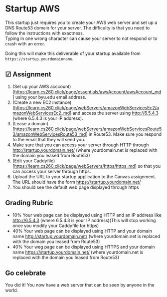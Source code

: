 # Startup AWS

This startup just requires you to create your AWS web server and set up a DNS Route53 domain for your server.
The difficulty is that you need to follow the instructions with exactness.  
Typing in one wrong character can cause your server to not respond or to crash with an error.

Doing this will make this deliverable of your startup available from `https://startup.yourdomainname`.

## ☑ Assignment

1. (Set up your AWS acccount)[https://learn.cs260.click/page/essentials/awsAccount/awsAccount_md] using your byu.edu email address. 
1. (Create a new EC2 instance)[https://learn.cs260.click/page/webServers/amazonWebServicesEc2/amazonWebServicesEc2_md] and access the server using http://6.5.4.3 (where 6.5.4.3 is your IP address).
1. (Lease a domain)[https://learn.cs260.click/page/webServers/amazonWebServicesRoute53/amazonWebServicesRoute53_md] in Route53.  Make sure you respond to the email that they will send you.
1. Make sure that you can access your server through HTTP through http://startup.yourdomain.net/ (where yourdomain.net is replaced with the domain you leased from Route53)
1. (Edit your Caddyfile)[https://learn.cs260.click/page/webServers/https/https_md] so that you can access your server through https.
1. Upload the URL to your startup application to the Canvas assignment.  The URL should have the form https://startup.yourdomain.net/
1. You should see the default web page displayed through https
[](https://raw.githubusercontent.com/webprogramming260/.github/main/profile/webServers/https/webServerBrowserSecure.png)

## Grading Rubric
  - 10% Your web page can be displayed using HTTP and an IP address like http://6.5.4.3 (where 6.5.4.3 is your IP address)(This will stop working once you modify your Caddyfile for https)
  - 40% Your web page can be displayed using HTTP and your domain name http://startup.yourdomain.net/ (where yourdomain.net is replaced with the domain you leased from Route53)
  - 40% Your weg page can be displayed using HTTPS and your domain name https://startup.yourdomain.net/ (where yourdomain.net is replaced with the domain you leased from Route53)

## Go celebrate

You did it! You now have a web server that can be seen by anyone in the world.
